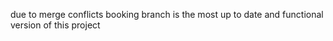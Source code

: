 due to merge conflicts booking branch is the most up to date and functional version of this project
